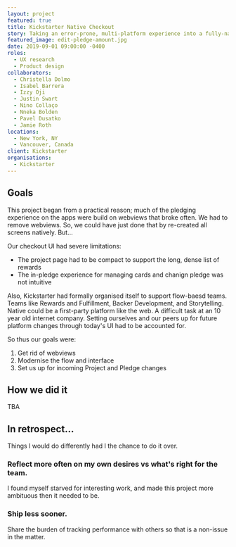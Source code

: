 ```yaml
---
layout: project
featured: true
title: Kickstarter Native Checkout
story: Taking an error-prone, multi-platform experience into a fully-native experience. Incrementally rolling out changes to change as we go and support a cross-functional future.
featured_image: edit-pledge-amount.jpg
date: 2019-09-01 09:00:00 -0400
roles:
  - UX research
  - Product design
collaborators:
  - Christella Dolmo
  - Isabel Barrera
  - Izzy Oji
  - Justin Swart
  - Nino Collaço
  - Nneka Bolden
  - Pavel Dusatko
  - Jamie Roth
locations:
  - New York, NY
  - Vancouver, Canada
client: Kickstarter
organisations:
  - Kickstarter
---
```


## Goals

This project began from a practical reason; much of the pledging experience on the apps were build on webviews that broke often. We had to remove webviews. So, we could have just done that by re-created all screens natively. But...

Our checkout UI had severe limitations:

- The project page had to be compact to support the long, dense list of rewards
- The in-pledge experience for managing cards and chanign pledge was not intuitive

Also, Kickstarter had formally organised itself to support flow-baesd teams. Teams like Rewards and Fulfillment, Backer Development, and Storytelling. Native could be a first-party platform like the web. A difficult task at an 10 year old internet company. Setting ourselves and our peers up for future platform changes through today's UI had to be accounted for.

So thus our goals were:

1. Get rid of webviews
2. Modernise the flow and interface
3. Set us up for incoming Project and Pledge changes

## How we did it

TBA

## In retrospect...

Things I would do differently had I the chance to do it over.

### Reflect more often on my own desires vs what's right for the team.

I found myself starved for interesting work, and made this project more ambituous then it needed to be.

### Ship less sooner.

Share the burden of tracking performance with others so that is a non-issue in the matter.
